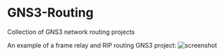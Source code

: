 # GNS3-Routing
Collection of GNS3 network routing projects

An example of a frame relay and RIP routing GNS3 project: 
![screenshot](https://github.com/mohannscarlett/GNS3-Routing/assets/123710621/3e2f1e5f-097e-4afe-bb39-cd5fb162dd40)
